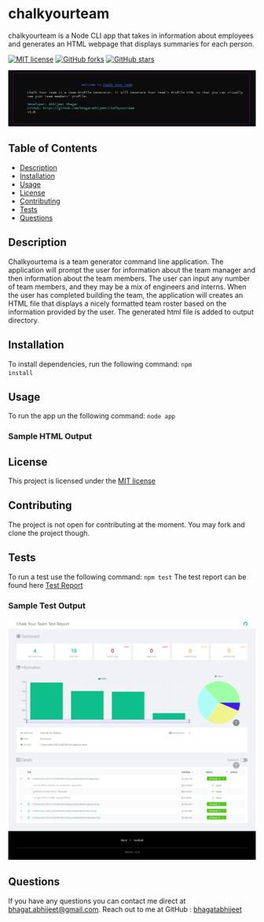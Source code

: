 # chalkyourteam
chalkyourteam is a  Node CLI app that takes in information about employees and generates an HTML webpage that displays summaries for each person.

 [![MIT license](https://img.shields.io/badge/license-MIT-blue.svg)](https://github.com/bhagatabhijeet/chalkyourteam)
 [![GitHub forks](https://img.shields.io/github/forks/bhagatabhijeet/chalkyourteam)](https://github.com/bhagatabhijeet/chalkyourteam/network)
 [![GitHub stars](https://img.shields.io/github/stars/bhagatabhijeet/chalkyourteam)](https://github.com/bhagatabhijeet/chalkyourteam/stargazers)

 ![console](https://github.com/bhagatabhijeet/chalkyourteam/raw/master/projassets/console.png)
 
 
 ## Table of Contents
- [Description](#description)
- [Installation](#installation)
- [Usage](#usage)
- [License](#license)
- [Contributing](#contributing)
- [Tests](#tests) 
- [Questions](#questions)

## Description
Chalkyourtema is a team generator command line application. 
The application will prompt the user for information about the team manager and then information about the team members. 
The user can input any number of team members, and they may be a mix of engineers and interns.  When the user has completed building the team, the application will creates an HTML file that displays a nicely formatted team roster based on the information provided by the user. The generated html file is added to output directory. 
  
## Installation
To install dependencies, run the following command: <code>npm install</code>

## Usage
To run the app un the following command: <code>node app</code>

### Sample HTML Output

## License
This project is licensed under the [MIT license](https://github.com/bhagatabhijeet/chalkyourteam/blob/master/LICENSE)

## Contributing
The project is not open for contributing at the moment.
You may fork and clone the project though.

## Tests
To run a test use the following command: 
<code>npm test</code>
The test report can be found here [Test Report](https://bhagatabhijeet.github.io/chalkyourteam/jest_html_reporters.html)

### Sample Test Output
 ![Sample Tets output](https://github.com/bhagatabhijeet/chalkyourteam/raw/master/projassets/sample_test_output.png)


## Questions
If you have any questions you can contact me direct at <bhagat.abhijeet@gmail.com>.
    Reach out to me at GitHub : [bhagatabhijeet](https://github.com/bhagatabhijeet)
    
